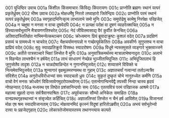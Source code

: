 001  	युधिष्ठिर उवाच
001a	किंशीलः किंसमाचारः किंविद्यः किंपरायणः
001c	प्राप्नोति ब्रह्मणः स्थानं यत्परं प्रकृतेर्ध्रुवम्
002  	भीष्म उवाच
002a	मोक्षधर्मेषु निरतो लघ्वाहारो जितेन्द्रियः
002c	प्राप्नोति परमं स्थानं यत्परं प्रकृतेर्ध्रुवम्
003a	स्वगृहादभिनिःसृत्य लाभालाभे समो मुनिः
003c	समुपोढेषु कामेषु निरपेक्षः परिव्रजेत्
004a	न चक्षुषा न मनसा न वाचा दूषयेदपि
004c	न प्रत्यक्षं परोक्षं वा दूषणं व्याहरेत्क्वचित्
005a	न हिंस्यात्सर्वभूतानि मैत्रायणगतिश्चरेत्
005c	नेदं जीवितमासाद्य वैरं कुर्वीत केनचित्
006a	अतिवादांस्तितिक्षेत नाभिमन्येत्कथञ्चन
006c	क्रोध्यमानः प्रियं ब्रूयादाक्रुष्टः कुशलं वदेत्
007a	प्रदक्षिणं प्रसव्यं च ग्राममध्ये न चाचरेत्
007c	भैक्षचर्यामनापन्नो न गच्छेत्पूर्वकेतितः
008a	अवकीर्णः सुगुप्तश्च न वाचा ह्यप्रियं वदेत्
008c	मृदुः स्यादप्रतिक्रूरो विस्रब्धः स्यादरोषणः
009a	विधूमे न्यस्तमुसले व्यङ्गारे भुक्तवज्जने
009c	अतीते पात्रसञ्चारे भिक्षां लिप्सेत वै मुनिः
010a	अनुयात्रिकमर्थस्य मात्रालाभेष्वनादृतः
010c	अलाभे न विहन्येत लाभश्चैनं न हर्षयेत्
011a	लाभं साधारणं नेच्छेन्न भुञ्जीताभिपूजितः
011c	अभिपूजितलाभं हि जुगुप्सेतैव तादृशः
012a	न चान्नदोषान्निन्देत न गुणानभिपूजयेत्
012c	शय्यासने विविक्ते च नित्यमेवाभिपूजयेत्
013a	शून्यागारं वृक्षमूलमरण्यमथ वा गुहाम्
013c	अज्ञातचर्यां गत्वान्यां ततोऽन्यत्रैव संविशेत्
014a	अनुरोधविरोधाभ्यां समः स्यादचलो ध्रुवः
014c	सुकृतं दुष्कृतं चोभे नानुरुध्येत कर्मणि
015a	वाचो वेगं मनसः क्रोधवेगं विवित्सावेगमुदरोपस्थवेगम्
015c	एतान्वेगान्विनयेद्वै तपस्वी निन्दा चास्य हृदयं नोपहन्यात्
016a	मध्यस्थ एव तिष्ठेत प्रशंसानिन्दयोः समः
016c	एतत्पवित्रं परमं परिव्राजक आश्रमे
017a	महात्मा सुव्रतो दान्तः सर्वत्रैवानपाश्रितः
017c	अपूर्वचारकः सौम्यो अनिकेतः समाहितः
018a	वानप्रस्थगृहस्थाभ्यां न संसृज्येत कर्हिचित्
018c	अज्ञातलिप्सां लिप्सेत न चैनं हर्ष आविशेत्
019a	विजानतां मोक्ष एष श्रमः स्यादविजानताम्
019c	मोक्षयानमिदं कृत्स्नं विदुषां हारितोऽब्रवीत्
020a	अभयं सर्वभूतेभ्यो दत्त्वा यः प्रव्रजेद्गृहात्
020c	लोकास्तेजोमयास्तस्य तथानन्त्याय कल्पते

